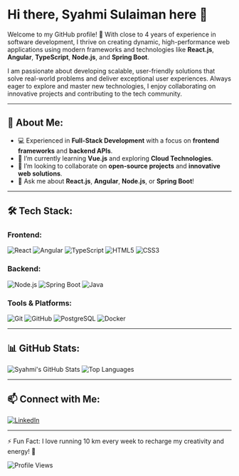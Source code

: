# Hi there, Syahmi Sulaiman here 👋

Welcome to my GitHub profile! 🚀 With close to 4 years of experience in software development, I thrive on creating dynamic, high-performance web applications using modern frameworks and technologies like **React.js**, **Angular**, **TypeScript**, **Node.js**, and **Spring Boot**. 

I am passionate about developing scalable, user-friendly solutions that solve real-world problems and deliver exceptional user experiences. Always eager to explore and master new technologies, I enjoy collaborating on innovative projects and contributing to the tech community.

---

## 🚀 About Me:
- 💻 Experienced in **Full-Stack Development** with a focus on **frontend frameworks** and **backend APIs**.
- 🌱 I’m currently learning **Vue.js** and exploring **Cloud Technologies**.
- 🤝 I’m looking to collaborate on **open-source projects** and **innovative web solutions**.
- 💬 Ask me about **React.js**, **Angular**, **Node.js**, or **Spring Boot**!

---

## 🛠️ Tech Stack:
### Frontend:
![React](https://img.shields.io/badge/React-20232A?style=flat&logo=react&logoColor=61DAFB)
![Angular](https://img.shields.io/badge/Angular-DD0031?style=flat&logo=angular&logoColor=white)
![TypeScript](https://img.shields.io/badge/TypeScript-007ACC?style=flat&logo=typescript&logoColor=white)
![HTML5](https://img.shields.io/badge/HTML5-E34F26?style=flat&logo=html5&logoColor=white)
![CSS3](https://img.shields.io/badge/CSS3-1572B6?style=flat&logo=css3&logoColor=white)

### Backend:
![Node.js](https://img.shields.io/badge/Node.js-339933?style=flat&logo=node-dot-js&logoColor=white)
![Spring Boot](https://img.shields.io/badge/Spring%20Boot-6DB33F?style=flat&logo=spring-boot&logoColor=white)
![Java](https://img.shields.io/badge/Java-007396?style=flat&logo=java&logoColor=white)

### Tools & Platforms:
![Git](https://img.shields.io/badge/Git-F05032?style=flat&logo=git&logoColor=white)
![GitHub](https://img.shields.io/badge/GitHub-181717?style=flat&logo=github&logoColor=white)
![PostgreSQL](https://img.shields.io/badge/PostgreSQL-336791?style=flat&logo=postgresql&logoColor=white)
![Docker](https://img.shields.io/badge/Docker-2496ED?style=flat&logo=docker&logoColor=white)

---

## 📊 GitHub Stats:
![Syahmi's GitHub Stats](https://github-readme-stats.vercel.app/api?username=syahmisulaiman&show_icons=true&theme=radical)
![Top Languages](https://github-readme-stats.vercel.app/api/top-langs/?username=syahmisulaiman&layout=compact&theme=radical)

---

## 📫 Connect with Me:
[![LinkedIn](https://img.shields.io/badge/LinkedIn-0077B5?style=flat&logo=linkedin&logoColor=white)](https://www.linkedin.com/in/syahmisulaiman)

---

⚡ Fun Fact: I love running 10 km every week to recharge my creativity and energy! 🏃

![Profile Views](https://komarev.com/ghpvc/?username=syahmisulaiman&color=blue)
